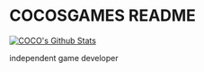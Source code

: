 # COCOSGAMES README

[![COCO's Github Stats](https://github-readme-stats.vercel.app/api?username=cocosgames&count_private=true&show_icons=true&theme=vue)](https://github.com/CocosGames/#choose-pinned-repositories)

independent game developer
